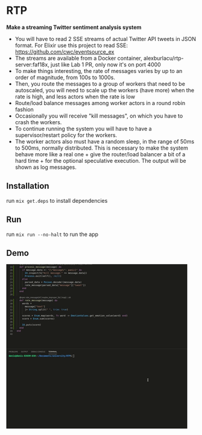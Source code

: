 # RTP

**Make a streaming Twitter sentiment analysis system**

* You will have to read 2 SSE streams of actual Twitter API tweets in JSON format. For Elixir use this project to read SSE: https://github.com/cwc/eventsource_ex
* The streams are available from a Docker container, alexburlacu/rtp-server:faf18x, just like Lab 1 PR, only now it's on port 4000
* To make things interesting, the rate of messages varies by up to an order of magnitude, from 100s to 1000s.
* Then, you route the messages to a group of workers that need to be autoscaled, you will need to scale up the workers (have more) when the rate is high, and less actors when the rate is low
* Route/load balance messages among worker actors in a round robin fashion
* Occasionally you will receive "kill messages", on which you have to crash the workers.
* To continue running the system you will have to have a supervisor/restart policy for the workers.
* The worker actors also must have a random sleep, in the range of 50ms to 500ms, normally distributed. This is necessary to make the system behave more like a real one + give the router/load balancer a bit of a hard time + for the optional speculative execution. The output will be shown as log messages.

## Installation

run `mix get.deps` to install dependencies

## Run

run `mix run --no-halt` to run the app


## Demo
![Alt Text](https://github.com/dvoroniuc/RTP/blob/master/rtp.gif)

